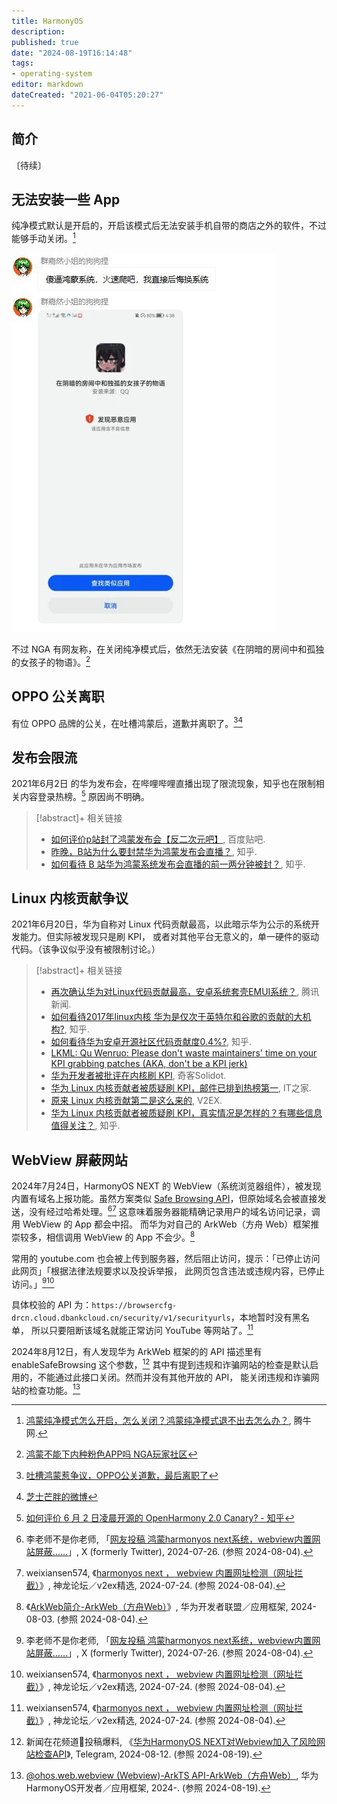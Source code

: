 ```yaml
---
title: HarmonyOS
description:
published: true
date: "2024-08-19T16:14:48"
tags:
- operating-system
editor: markdown
dateCreated: "2021-06-04T05:20:27"
---
```


## 简介

〔待续〕

## 无法安装一些 App

纯净模式默认是开启的，开启该模式后无法安装手机自带的商店之外的软件，不过能够手动关闭。[^11947]

[^11947]: [鸿蒙纯净模式怎么开启，怎么关闭？鸿蒙纯净模式退不出去怎么办？](https://web.archive.org/web/20210604044029/https://www.qqtn.com/article/article_311947_1.html), 腾牛网.

![在阴暗的房间中和孤独的女孩子的物语](/src/在阴暗的房间中和孤独的女孩子的物语.webp)

不过 NGA 有网友称，在关闭纯净模式后，依然无法安装《在阴暗的房间中和孤独的女孩子的物语》。[^2gISZ]

[^2gISZ]: [鸿蒙不能下内种粉色APP吗 NGA玩家社区](https://archive.is/2gISZ "https://bbs.nga.cn/read.php?tid=27040410")

## OPPO 公关离职

有位 OPPO 品牌的公关，在吐槽鸿蒙后，道歉并离职了。[^73397][^Ulbkn]

[^73397]: [吐槽鸿蒙惹争议，OPPO公关道歉，最后离职了](https://web.archive.org/web/20210603002445/https://www.sohu.com/a/469370616_773397)

[^Ulbkn]: [芝士芒胖的微博](https://archive.md/Ulbkn "https://weibo.com/souhuxiaotao")

## 发布会限流

2021年6月2日 的华为发布会，在哔哩哔哩直播出现了限流现象，知乎也在限制相关内容登录热榜。[^cdfer] 原因尚不明确。

[^cdfer]: [如何评价 6 月 2 日凌晨开源的 OpenHarmony 2.0 Canary? - 知乎](https://web.archive.org/web/20210603163144/https://www.zhihu.com/question/462685335/answer/1920115559)

> [!abstract]+ 相关链接
>
> +   [如何评价p站封了鸿蒙发布会【反二次元吧】](https://web.archive.org/web/20210611051022/https://tieba.baidu.com/p/7386621934), 百度贴吧.
> +   [昨晚，B站为什么要封禁华为鸿蒙发布会直播？](https://web.archive.org/web/20210607112204/https://zhuanlan.zhihu.com/p/377544223 "https://archive.is/asoDT"), 知乎.
> +   [如何看待 B 站华为鸿蒙系统发布会直播的前一两分钟被封？](https://archive.is/Tjpz9 "https://www.zhihu.com/question/462807368"), 知乎.

## Linux 内核贡献争议

2021年6月20日，华为自称对 Linux 代码贡献最高，以此暗示华为公示的系统开发能力。但实际被发现只是刷 KPI，
或者对其他平台无意义的，单一硬件的驱动代码。（该争议似乎没有被限制讨论。）

> [!abstract]+ 相关链接
>
> +   [再次确认华为对Linux代码贡献最高，安卓系统套壳EMUI系统？](https://web.archive.org/web/20210622020902/https://new.qq.com/omn/20210417/20210417A0BD9D00.html), 腾讯新闻.
> +   [如何看待2017年linux内核 华为是仅次于英特尔和谷歌的贡献的大机构?](https://web.archive.org/web/20210622032426/https://www.zhihu.com/question/344289069), 知乎.
> +   [如何看待华为安卓开源社区代码贡献度0.4%?](https://web.archive.org/web/20210622031259/https://www.zhihu.com/question/451640869), 知乎.
> +   [LKML: Qu Wenruo: Please don't waste maintainers' time on your KPI grabbing patches (AKA, don't be a KPI jerk)](https://web.archive.org/web/20210621094038/https://lkml.org/lkml/2021/6/18/153)
> +   [华为开发者被批评在内核刷 KPI](https://web.archive.org/web/20210622032457/https://www.solidot.org/story?sid=68077), 奇客Solidot.
> +   [华为 Linux 内核贡献者被质疑刷 KPI，邮件已排到热榜第一](https://web.archive.org/web/20210621195555/https://www.ithome.com/0/558/456.htm), IT之家.
> +   [原来 Linux 内核贡献第二是这么来的](https://web.archive.org/web/20210621101548/https://www.v2ex.com/t/784789), V2EX.
> +   [华为 Linux 内核贡献者被质疑刷 KPI，真实情况是怎样的？有哪些信息值得关注？](https://web.archive.org/web/20210622021358/https://www.zhihu.com/question/466111598), 知乎.

## WebView 屏蔽网站

2024年7月24日，HarmonyOS NEXT 的 WebView（系统浏览器组件），被发现内置有域名上报功能。虽然方案类似
[Safe Browsing API](/serviceprovider/Safe_Browsing.md)，但原始域名会被直接发送，没有经过哈希处理。[^76560][^51020]
这意味着服务器能精确记录用户的域名访问记录，调用 WebView 的 App 都会中招。
而华为对自己的 ArkWeb（方舟 Web）框架推崇较多，相信调用 WebView 的 App 不会少。[^43904]

[^51020]: weixiansen574, 《[harmonyos next ， webview 内置网址检测（网址拦截）](https://shenlongbbs.com/thread-51020.htm)》, 神龙论坛／v2ex精选, 2024-07-24. (参照 2024-08-04).

[^76560]: 李老师不是你老师, 「[网友投稿 鸿蒙harmonyos next系统，webview内置网站屏蔽……](https://web.archive.org/web/20240804142942/https://nitter.privacydev.net/whyyoutouzhele/status/1816770434508976560)」, X (formerly Twitter), 2024-07-26. (参照 2024-08-04).

[^43904]: 《[ArkWeb简介-ArkWeb（方舟Web）](https://web.archive.org/web/20240804143904/https://developer.huawei.com/consumer/cn/doc/harmonyos-guides-V5/web-component-overview-V5)》, 华为开发者联盟／应用框架, 2024-08-03. (参照 2024-08-04).

常用的 youtube.com 也会被上传到服务器，然后阻止访问，提示：「已停止访问此网页」「根据法律法规要求以及投诉举报，
此网页包含违法或违规内容，已停止访问。」[^76560][^51020]

具体校验的 API 为：`https://browsercfg-drcn.cloud.dbankcloud.cn/security/v1/securityurls`，本地暂时没有黑名单，
所以只要阻断该域名就能正常访问 YouTube 等网站了。[^51020]

2024年8月12日，有人发现华为 ArkWeb 框架的的 API 描述里有 enableSafeBrowsing 这个参数，[^26711]
其中有提到违规和诈骗网站的检查是默认启用的，不能通过此接口关闭。然而并没有其他开放的 API，
能关闭违规和诈骗网站的检查功能。[^50054]

[^26711]: 新闻在花频道📮投稿爆料, 《[华为HarmonyOS NEXT对Webview加入了风险网站检查API](https://web.archive.org/web/20240819080417/https://t.me/s/zaihuanews/26711)》, Telegram, 2024-08-12. (参照 2024-08-19).

[^50054]: [@ohos.web.webview (Webview)-ArkTS API-ArkWeb（方舟Web）](https://web.archive.org/web/20240815050054/https://developer.huawei.com/consumer/cn/doc/harmonyos-references-V5/arkweb-api-V5), 华为HarmonyOS开发者／应用框架, 2024-. (参照 2024-08-19).
